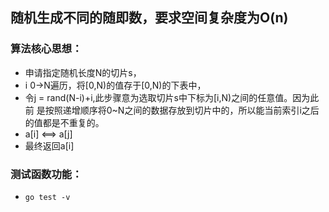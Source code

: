 ## 随机生成不同的随即数，要求空间复杂度为O(n)
### 算法核心思想：
  - 申请指定随机长度N的切片s，
  - i 0->N遍历，将[0,N)的值存于[0,N)的下表中，
  - 令j = rand(N-i)+i,此步骤意为选取切片s中下标为[i,N)之间的任意值。因为此前
    是按照递增顺序将0~N之间的数据存放到切片中的，所以能当前索引i之后的值都是不重复的。
  - a[i] <==> a[j]
  - 最终返回a[i]
### 测试函数功能：  
   - `go test -v`